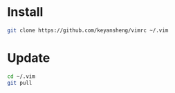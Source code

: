 # Install

```bash
git clone https://github.com/keyansheng/vimrc ~/.vim
```

# Update

```bash
cd ~/.vim
git pull
```

